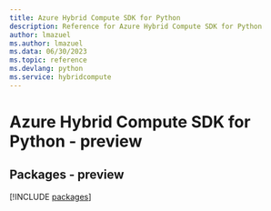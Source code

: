 ```yaml
---
title: Azure Hybrid Compute SDK for Python
description: Reference for Azure Hybrid Compute SDK for Python
author: lmazuel
ms.author: lmazuel
ms.data: 06/30/2023
ms.topic: reference
ms.devlang: python
ms.service: hybridcompute
---
```

# Azure Hybrid Compute SDK for Python - preview
## Packages - preview
[!INCLUDE [packages](hybrid-compute-index.md)]